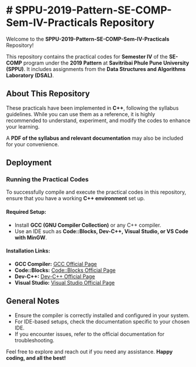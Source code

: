 
# # SPPU-2019-Pattern-SE-COMP-Sem-IV-Practicals Repository

Welcome to the **SPPU-2019-Pattern-SE-COMP-Sem-IV-Practicals** Repository!

This repository contains the practical codes for **Semester IV** of the **SE-COMP** program under the **2019 Pattern** at **Savitribai Phule Pune University (SPPU)**. It includes assignments from the **Data Structures and Algorithms Laboratory (DSAL)**.

## About This Repository
These practicals have been implemented in **C++**, following the syllabus guidelines. While you can use them as a reference, it is highly recommended to understand, experiment, and modify the codes to enhance your learning.

A **PDF of the syllabus and relevant documentation** may also be included for your convenience.

## Deployment
### Running the Practical Codes
To successfully compile and execute the practical codes in this repository, ensure that you have a working **C++ environment** set up.

#### Required Setup:
- Install **GCC (GNU Compiler Collection)** or any C++ compiler.
- Use an IDE such as **Code::Blocks, Dev-C++, Visual Studio, or VS Code with MinGW**.

#### Installation Links:
- **GCC Compiler:** [GCC Official Page](https://gcc.gnu.org/)
- **Code::Blocks:** [Code::Blocks Official Page](http://www.codeblocks.org/)
- **Dev-C++:** [Dev-C++ Official Page](https://sourceforge.net/projects/orwelldevcpp/)
- **Visual Studio:** [Visual Studio Official Page](https://visualstudio.microsoft.com/)

## General Notes
- Ensure the compiler is correctly installed and configured in your system.
- For IDE-based setups, check the documentation specific to your chosen IDE.
- If you encounter issues, refer to the official documentation for troubleshooting.

Feel free to explore and reach out if you need any assistance. **Happy coding, and all the best!**

